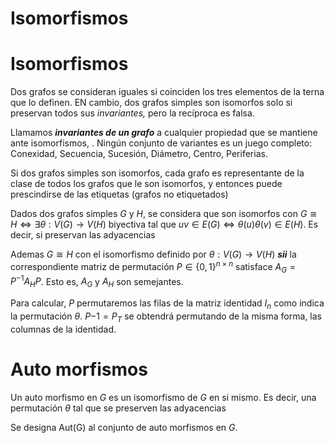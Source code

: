 # Isomorfismos

# Isomorfismos

Dos grafos se consideran iguales si coinciden los tres elementos de la terna que lo definen. EN cambio, dos grafos simples son isomorfos solo si preservan todos sus *invariantes,* pero la recíproca es falsa.

Llamamos ***********************invariantes de un grafo*********************** a cualquier propiedad que se mantiene ante isomorfismos, . Ningún conjunto de variantes es un juego completo: Conexidad, Secuencia, Sucesión, Diámetro, Centro, Periferias.

Si dos grafos simples son isomorfos, cada grafo es representante de la clase de todos los grafos que le son isomorfos, y entonces puede prescindirse de las etiquetas (grafos no etiquetados)

Dados dos grafos simples $G$ y $H$, se considera que son isomorfos con $G \cong H \iff \exists \theta: V(G) \to V(H)$  biyectiva tal que $uv \in E(G) \iff \theta(u)\theta(v) \in E(H)$. Es decir, si preservan las adyacencias

Ademas $G \cong H$ con el isomorfismo definido por $\theta: V(G) \to V(H)$ ***sii*** la correspondiente matriz de permutación $P \in \{0,1\}^{n\times n}$ satisface $A_G = P^{-1}A_HP$. Esto es, $A_G$ y $A_H$ son semejantes.

Para calcular, $P$ permutaremos las filas de la matriz identidad $I_n$ como indica la permutación $\theta$. $P{-1} = P_T$ se obtendrá permutando de la misma forma, las columnas de la identidad.

# Auto morfismos

Un auto morfismo en $G$ es un isomorfismo de $G$ en si mismo. Es decir, una permutación $\theta$ tal que se preserven las adyacencias

Se designa $\text{Aut(G)}$ al conjunto de auto morfismos en $G$.